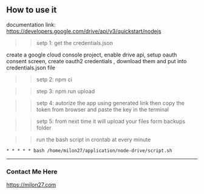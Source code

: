 ## How to use it

documentation link: https://developers.google.com/drive/api/v3/quickstart/nodejs

>> setp 1: get the credentials.json

create a google cloud console project, enable drive api, setup oauth consent screen, create oauth2 credentials , download them and put into credentials.json file

>> setp 2: npm ci

>> step 3: npm run upload

>> setp 4: autorize the app using generated link then copy the token from browser and paste the key in the terminal

>> setp 5: from next time it will upload your files form backups folder

>> run the bash script in crontab at every minute
```
* * * * * bash /home/milon27/application/node-drive/script.sh
```

___

### Contact Me Here
https://milon27.com